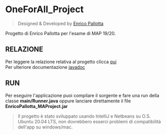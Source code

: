 # OneForAll_Project
> Designed & Developed by [Enrico Pallotta](https://github.com/Indri3099)

Progetto di Enrico Pallotta per l'esame di MAP 19/20. <br>
## RELAZIONE
Per leggere la relazione relativa al progetto clicca [qui](./doc/RELAZIONE.md) <br>
Per ulteriore documentazione [javadoc](./doc/javadoc/index.html) <br>
## RUN
Per eseguire l'applicazione puoi compilare il sorgente e fare una run della classe **main/Runner.java** oppure lanciare direttamente il file **EnricoPallotta_MAProject.jar**
> Il progetto è stato sviluppato usando IntelliJ e Netbeans su O.S. Ubuntu 20.04 LTS, non dovrebbero esserci problemi di compatibilità dell'app su windows/mac.
